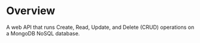 # Overview
A web API that runs Create, Read, Update, and Delete (CRUD) operations on a MongoDB NoSQL database.
